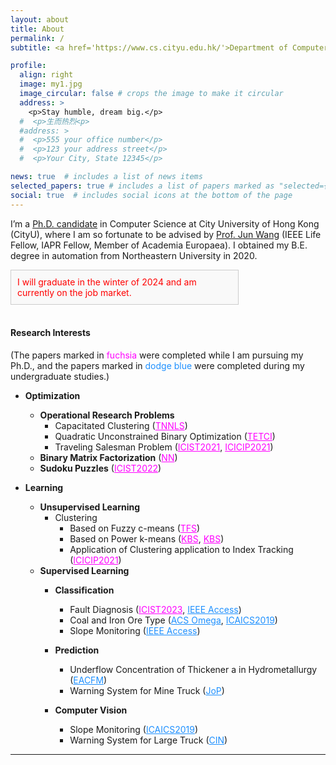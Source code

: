 ```yaml
---
layout: about
title: About
permalink: /
subtitle: <a href='https://www.cs.cityu.edu.hk/'>Department of Computer Science</a>, City University of Hong Kong, Kowloon Tong, Kowloon, Hong Kong. #+852-93674914. hongzli2-c@my.cityu.edu.hk, hongzong.li.cn@gmail.com.

profile:
  align: right
  image: my1.jpg
  image_circular: false # crops the image to make it circular
  address: >
    <p>Stay humble, dream big.</p>
  #  <p>生而热烈<p>
  #address: >
  #  <p>555 your office number</p>
  #  <p>123 your address street</p>
  #  <p>Your City, State 12345</p>

news: true  # includes a list of news items
selected_papers: true # includes a list of papers marked as "selected={true}"
social: true  # includes social icons at the bottom of the page
---
```

I’m a [Ph.D. candidate](https://scholars.cityu.edu.hk/en/persons/hongzong-li(585c4416-c177-4c18-acdd-ca435115a52a).html) in Computer Science at City University of Hong Kong (CityU), where I am so fortunate to be advised by [Prof. Jun Wang](https://scholars.cityu.edu.hk/en/persons/jun-wang(6d556e00-9da5-4b40-9602-8ee68ce4e526).html) (IEEE Life Fellow, IAPR Fellow, Member of Academia Europaea). I obtained my B.E. degree in automation from Northeastern University in 2020.

<div style="border: 1px solid #ccc; padding: 10px; background-color: #f9f9f9; width: 68%; margin-left: 0px; color: red;">
    I will graduate in the winter of 2024 and am currently on the job market.
</div>

<br />

#### **Research Interests** 
(The papers marked in <a style="color: Fuchsia">fuchsia</a> were completed while I am pursuing my Ph.D., and the papers marked in <a style="color: DodgerBlue">dodge blue</a> were completed during my undergraduate studies.)
- **Optimization**
  - **Operational Research Problems**
    - Capacitated Clustering (<a href="https://ieeexplore.ieee.org/abstract/document/9923641" style="color: Fuchsia">TNNLS</a>)
    - Quadratic Unconstrained Binary Optimization (<a href="https://ieeexplore.ieee.org/document/10546310" style="color: Fuchsia">TETCI</a>)
    - Traveling Salesman Problem (<a href="https://ieeexplore.ieee.org/abstract/document/9440588" style="color: Fuchsia">ICIST2021</a>, <a href="https://ieeexplore.ieee.org/abstract/document/9642212" style="color: Fuchsia">ICICIP2021</a>)
  - **Binary Matrix Factorization** (<a href="https://www.sciencedirect.com/science/article/pii/S0893608024002727" style="color: Fuchsia">NN</a>)  
  - **Sudoku Puzzles** (<a href="https://ieeexplore.ieee.org/abstract/document/9926961" style="color: Fuchsia">ICIST2022</a>)

- **Learning**
  - **Unsupervised Learning**
    - Clustering
      - Based on Fuzzy c-means (<a href="https://ieeexplore.ieee.org/abstract/document/10265146" style="color: Fuchsia">TFS</a>)
      - Based on Power k-means (<a href="https://www.sciencedirect.com/science/article/pii/S0950705122008036" style="color: Fuchsia">KBS</a>, <a href="https://www.sciencedirect.com/science/article/pii/S0950705122013375" style="color: Fuchsia">KBS</a>)
      - Application of Clustering application to Index Tracking (<a href="https://ieeexplore.ieee.org/abstract/document/9642192" style="color: Fuchsia">ICICIP2021</a>)
  - **Supervised Learning**
    - **Classification**
      - Fault Diagnosis (<a href="https://ieeexplore.ieee.org/abstract/document/10367087" style="color: Fuchsia">ICIST2023</a>, <a href="https://ieeexplore.ieee.org/abstract/document/8849997" style="color: DodgerBlue">IEEE Access</a>)
      - Coal and Iron Ore Type (<a
  href="https://pubs.acs.org/doi/full/10.1021/acsomega.0c03069" style="color: DodgerBlue">ACS Omega</a>, <a href="https://dl.acm.org/doi/abs/10.1145/3349341.3349409" style="color: DodgerBlue">ICAICS2019</a>)
      - Slope Monitoring (<a href="https://ieeexplore.ieee.org/abstract/document/8884177" style="color: DodgerBlue">IEEE Access</a>)
    - **Prediction**
      - Underflow Concentration of Thickener a in Hydrometallurgy (<a href="https://www.tandfonline.com/doi/full/10.1080/19942060.2019.1658228" style="color: DodgerBlue">EACFM</a>)
      - Warning System for Mine Truck (<a href="https://iopscience.iop.org/article/10.1088/1742-6596/1631/1/012157/meta" style="color: DodgerBlue">JoP</a>)
    
    - **Computer Vision** 
      - Slope Monitoring (<a href="https://dl.acm.org/doi/abs/10.1145/3349341.3349452" style="color: DodgerBlue">ICAICS2019</a>)
      - Warning System for Large Truck (<a href="https://onlinelibrary.wiley.com/doi/full/10.1155/2019/2180294" style="color: DodgerBlue">CIN</a>)

---